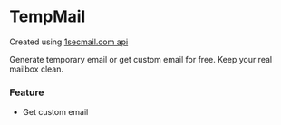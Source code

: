 # TempMail

Created using [1secmail.com api](https://www.1secmail.com/api/)

Generate temporary email or get custom email for free. 
Keep your real mailbox clean.

### Feature
- Get custom email